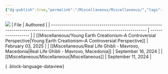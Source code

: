 ```yaml
---
{"dg-publish":true,"permalink":"/Miscellaneous/Miscellaneous/","tags":["miscellaneous"]}
---
```


![](https://i.imgur.com/deTupZN.png)
| File                                                                                                                          | Authored           |
| ----------------------------------------------------------------------------------------------------------------------------- | ------------------ |
| [[Miscellaneous/Young Earth Creationism–A Controversial Perspective\|Young Earth Creationism–A Controversial Perspective]] | February 03, 2025  |
| [[Miscellaneous/Real Life Ghibli - Mavrovo, Macedonia\|Real Life Ghibli - Mavrovo, Macedonia]]                             | September 16, 2024 |
| [[Miscellaneous/Miscellaneous\|Miscellaneous]]                                                                             | September 11, 2024 |

{ .block-language-dataview}